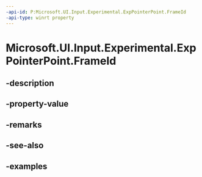 ```yaml
---
-api-id: P:Microsoft.UI.Input.Experimental.ExpPointerPoint.FrameId
-api-type: winrt property
---
```


# Microsoft.UI.Input.Experimental.ExpPointerPoint.FrameId

<!--
public uint FrameId { get; }
-->


## -description

## -property-value

## -remarks

## -see-also

## -examples


